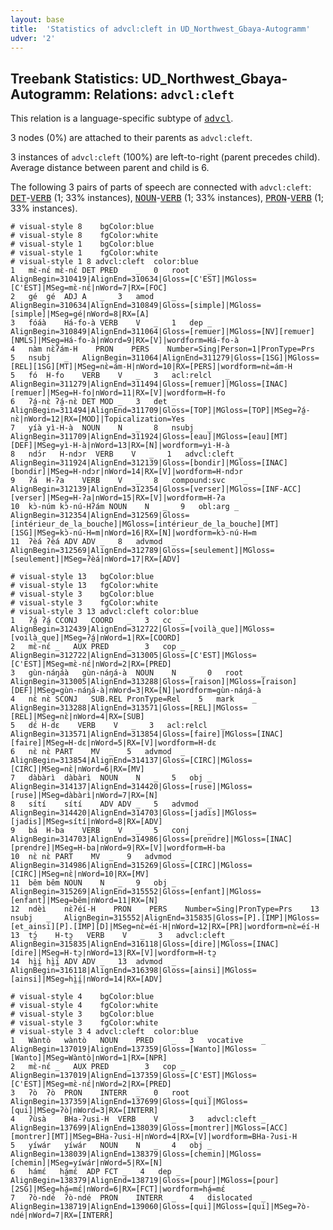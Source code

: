 ```yaml
---
layout: base
title:  'Statistics of advcl:cleft in UD_Northwest_Gbaya-Autogramm'
udver: '2'
---
```


## Treebank Statistics: UD_Northwest_Gbaya-Autogramm: Relations: `advcl:cleft`

This relation is a language-specific subtype of <tt><a href="gya_autogramm-dep-advcl.html">advcl</a></tt>.

3 nodes (0%) are attached to their parents as `advcl:cleft`.

3 instances of `advcl:cleft` (100%) are left-to-right (parent precedes child).
Average distance between parent and child is 6.

The following 3 pairs of parts of speech are connected with `advcl:cleft`: <tt><a href="gya_autogramm-pos-DET.html">DET</a></tt>-<tt><a href="gya_autogramm-pos-VERB.html">VERB</a></tt> (1; 33% instances), <tt><a href="gya_autogramm-pos-NOUN.html">NOUN</a></tt>-<tt><a href="gya_autogramm-pos-VERB.html">VERB</a></tt> (1; 33% instances), <tt><a href="gya_autogramm-pos-PRON.html">PRON</a></tt>-<tt><a href="gya_autogramm-pos-VERB.html">VERB</a></tt> (1; 33% instances).


~~~ conllu
# visual-style 8	bgColor:blue
# visual-style 8	fgColor:white
# visual-style 1	bgColor:blue
# visual-style 1	fgColor:white
# visual-style 1 8 advcl:cleft	color:blue
1	mɛ̀-nɛ́	mɛ̀-nɛ́	DET	PRED	_	0	root	_	AlignBegin=310419|AlignEnd=310634|Gloss=[C'EST]|MGloss=[C'EST]|MSeg=mɛ̀-nɛ́|nWord=7|RX=[FOC]
2	gé	gé	ADJ	A	_	3	amod	_	AlignBegin=310634|AlignEnd=310849|Gloss=[simple]|MGloss=[simple]|MSeg=gé|nWord=8|RX=[A]
3	fóáà	Há-fo-à	VERB	V	_	1	dep	_	AlignBegin=310849|AlignEnd=311064|Gloss=[remuer]|MGloss=[NV][remuer][NMLS]|MSeg=Há-fo-à|nWord=9|RX=[V]|wordform=Há-fo-à
4	nàm	nɛ̀ʔám-H	PRON	PERS	Number=Sing|Person=1|PronType=Prs	5	nsubj	_	AlignBegin=311064|AlignEnd=311279|Gloss=[1SG]|MGloss=[REL][1SG][MT]|MSeg=nɛ̀=ám-H|nWord=10|RX=[PERS]|wordform=nɛ̀=ám-H
5	fó	H-fo	VERB	V	_	3	acl:relcl	_	AlignBegin=311279|AlignEnd=311494|Gloss=[remuer]|MGloss=[INAC][remuer]|MSeg=H-fo|nWord=11|RX=[V]|wordform=H-fo
6	ʔá̰-nɛ̀	ʔá̰-nɛ̀	DET	MOD	_	3	det	_	AlignBegin=311494|AlignEnd=311709|Gloss=[TOP]|MGloss=[TOP]|MSeg=ʔá̰-nɛ̀|nWord=12|RX=[MOD]|Topicalization=Yes
7	yíà	yì-H-à	NOUN	N	_	8	nsubj	_	AlignBegin=311709|AlignEnd=311924|Gloss=[eau]|MGloss=[eau][MT][DEF]|MSeg=yì-H-à|nWord=13|RX=[N]|wordform=yì-H-à
8	ndɔ́r	H-ndɔr	VERB	V	_	1	advcl:cleft	_	AlignBegin=311924|AlignEnd=312139|Gloss=[bondir]|MGloss=[INAC][bondir]|MSeg=H-ndɔr|nWord=14|RX=[V]|wordform=H-ndɔr
9	ʔá	H-ʔa	VERB	V	_	8	compound:svc	_	AlignBegin=312139|AlignEnd=312354|Gloss=[verser]|MGloss=[INF-ACC][verser]|MSeg=H-ʔa|nWord=15|RX=[V]|wordform=H-ʔa
10	kɔ̀-núm	kɔ̀-nú-Hʔám	NOUN	N	_	9	obl:arg	_	AlignBegin=312354|AlignEnd=312569|Gloss=[intérieur_de_la_bouche]|MGloss=[intérieur_de_la_bouche][MT][1SG]|MSeg=kɔ̀-nú-H=m|nWord=16|RX=[N]|wordform=kɔ̀-nú-H=m
11	ʔèá	ʔèá	ADV	ADV	_	8	advmod	_	AlignBegin=312569|AlignEnd=312789|Gloss=[seulement]|MGloss=[seulement]|MSeg=ʔèá|nWord=17|RX=[ADV]

~~~


~~~ conllu
# visual-style 13	bgColor:blue
# visual-style 13	fgColor:white
# visual-style 3	bgColor:blue
# visual-style 3	fgColor:white
# visual-style 3 13 advcl:cleft	color:blue
1	ʔá̰	ʔá̰	CCONJ	COORD	_	3	cc	_	AlignBegin=312439|AlignEnd=312722|Gloss=[voilà_que]|MGloss=[voilà_que]|MSeg=ʔá̰|nWord=1|RX=[COORD]
2	mɛ̀-nɛ́	_	AUX	PRED	_	3	cop	_	AlignBegin=312722|AlignEnd=313005|Gloss=[C'EST]|MGloss=[C'EST]|MSeg=mɛ̀-nɛ́|nWord=2|RX=[PRED]
3	gùn-náŋáà	gùn-náŋá-à	NOUN	N	_	0	root	_	AlignBegin=313005|AlignEnd=313288|Gloss=[raison]|MGloss=[raison][DEF]|MSeg=gùn-náŋá-à|nWord=3|RX=[N]|wordform=gùn-náŋá-à
4	nɛ̀	nɛ̀	SCONJ	SUB.REL	PronType=Rel	5	mark	_	AlignBegin=313288|AlignEnd=313571|Gloss=[REL]|MGloss=[REL]|MSeg=nɛ̀|nWord=4|RX=[SUB]
5	dɛ́	H-dɛ	VERB	V	_	3	acl:relcl	_	AlignBegin=313571|AlignEnd=313854|Gloss=[faire]|MGloss=[INAC][faire]|MSeg=H-dɛ|nWord=5|RX=[V]|wordform=H-dɛ
6	nɛ̀	nɛ̀	PART	MV	_	5	advmod	_	AlignBegin=313854|AlignEnd=314137|Gloss=[CIRC]|MGloss=[CIRC]|MSeg=nɛ̀|nWord=6|RX=[MV]
7	dàbàrì	dàbàrì	NOUN	N	_	5	obj	_	AlignBegin=314137|AlignEnd=314420|Gloss=[ruse]|MGloss=[ruse]|MSeg=dàbàrì|nWord=7|RX=[N]
8	sítí	sítí	ADV	ADV	_	5	advmod	_	AlignBegin=314420|AlignEnd=314703|Gloss=[jadis]|MGloss=[jadis]|MSeg=sítí|nWord=8|RX=[ADV]
9	bá	H-ba	VERB	V	_	5	conj	_	AlignBegin=314703|AlignEnd=314986|Gloss=[prendre]|MGloss=[INAC][prendre]|MSeg=H-ba|nWord=9|RX=[V]|wordform=H-ba
10	nɛ̀	nɛ̀	PART	MV	_	9	advmod	_	AlignBegin=314986|AlignEnd=315269|Gloss=[CIRC]|MGloss=[CIRC]|MSeg=nɛ̀|nWord=10|RX=[MV]
11	bêm	bêm	NOUN	N	_	9	obj	_	AlignBegin=315269|AlignEnd=315552|Gloss=[enfant]|MGloss=[enfant]|MSeg=bêm|nWord=11|RX=[N]
12	ndèì	nɛ̀ʔéí-H	PRON	PERS	Number=Sing|PronType=Prs	13	nsubj	_	AlignBegin=315552|AlignEnd=315835|Gloss=[P].[IMP]|MGloss=[et_ainsi][P].[IMP][D]|MSeg=nɛ̀=éí-H|nWord=12|RX=[PR]|wordform=nɛ̀=éí-H
13	tɔ̰́	H-tɔ̰	VERB	V	_	3	advcl:cleft	_	AlignBegin=315835|AlignEnd=316118|Gloss=[dire]|MGloss=[INAC][dire]|MSeg=H-tɔ̰|nWord=13|RX=[V]|wordform=H-tɔ̰
14	hı̰̀ı̰́	hı̰̀ı̰́	ADV	ADV	_	13	advmod	_	AlignBegin=316118|AlignEnd=316398|Gloss=[ainsi]|MGloss=[ainsi]|MSeg=hı̰̀ı̰́|nWord=14|RX=[ADV]

~~~


~~~ conllu
# visual-style 4	bgColor:blue
# visual-style 4	fgColor:white
# visual-style 3	bgColor:blue
# visual-style 3	fgColor:white
# visual-style 3 4 advcl:cleft	color:blue
1	Wàntò	wàntò	NOUN	PRED	_	3	vocative	_	AlignBegin=137019|AlignEnd=137359|Gloss=[Wanto]|MGloss=[Wanto]|MSeg=Wàntò|nWord=1|RX=[NPR]
2	mɛ̀-nɛ́	_	AUX	PRED	_	3	cop	_	AlignBegin=137019|AlignEnd=137359|Gloss=[C'EST]|MGloss=[C'EST]|MSeg=mɛ̀-nɛ́|nWord=2|RX=[PRED]
3	ʔò	ʔò	PRON	INTERR	_	0	root	_	AlignBegin=137359|AlignEnd=137699|Gloss=[qui]|MGloss=[qui]|MSeg=ʔò|nWord=3|RX=[INTERR]
4	ʔùsà	BHa-ʔusi-H	VERB	V	_	3	advcl:cleft	_	AlignBegin=137699|AlignEnd=138039|Gloss=[montrer]|MGloss=[ACC][montrer][MT]|MSeg=BHa-ʔusi-H|nWord=4|RX=[V]|wordform=BHa-ʔusi-H
5	yíwár	yíwár	NOUN	N	_	4	obj	_	AlignBegin=138039|AlignEnd=138379|Gloss=[chemin]|MGloss=[chemin]|MSeg=yíwár|nWord=5|RX=[N]
6	hámɛ́	há̰mɛ́	ADP	FCT	_	4	dep	_	AlignBegin=138379|AlignEnd=138719|Gloss=[pour]|MGloss=[pour][2SG]|MSeg=há̰=mɛ́|nWord=6|RX=[FCT]|wordform=há̰=mɛ́
7	ʔò-ndé	ʔò-ndé	PRON	INTERR	_	4	dislocated	_	AlignBegin=138719|AlignEnd=139060|Gloss=[qui]|MGloss=[qui]|MSeg=ʔò-ndé|nWord=7|RX=[INTERR]

~~~



